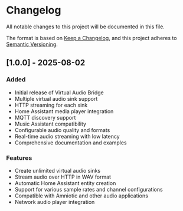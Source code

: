 # Changelog

All notable changes to this project will be documented in this file.

The format is based on [Keep a Changelog](https://keepachangelog.com/en/1.0.0/),
and this project adheres to [Semantic Versioning](https://semver.org/spec/v2.0.0.html).

## [1.0.0] - 2025-08-02

### Added
- Initial release of Virtual Audio Bridge
- Multiple virtual audio sink support
- HTTP streaming for each sink
- Home Assistant media player integration
- MQTT discovery support
- Music Assistant compatibility
- Configurable audio quality and formats
- Real-time audio streaming with low latency
- Comprehensive documentation and examples

### Features
- Create unlimited virtual audio sinks
- Stream audio over HTTP in WAV format
- Automatic Home Assistant entity creation
- Support for various sample rates and channel configurations
- Compatible with Amniotic and other audio applications
- Network audio player integration